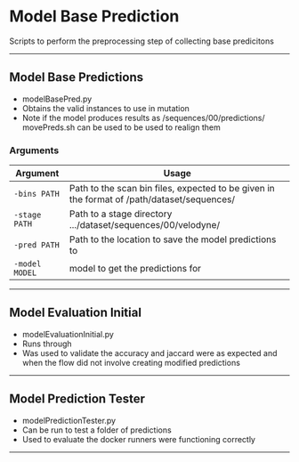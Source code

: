 # Model Base Prediction

Scripts to perform the preprocessing step of collecting base predicitons

---

## Model Base Predictions

- modelBasePred.py
- Obtains the valid instances to use in mutation
- Note if the model produces results as /sequences/00/predictions/ movePreds.sh can be used to be used to realign them 

### Arguments
| Argument | Usage |
| ----- | ------------ |
| ```-bins PATH``` | Path to the scan bin files, expected to be given in the format of /path/dataset/sequences/ |
| ```-stage PATH``` | Path to a stage directory .../dataset/sequences/00/velodyne/ |
| ```-pred PATH``` | Path to the location to save the model predictions to |
| ```-model MODEL``` | model to get the predictions for |


---

## Model Evaluation Initial

- modelEvaluationInitial.py
- Runs through 
- Was used to validate the accuracy and jaccard were as expected and when the flow did not involve creating modified predictions

---

## Model Prediction Tester

- modelPredictionTester.py
- Can be run to test a folder of predictions
- Used to evaluate the docker runners were functioning correctly

---



